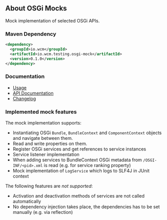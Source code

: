 ## About OSGi Mocks

Mock implementation of selected OSGi APIs.

### Maven Dependency

```xml
<dependency>
  <groupId>io.wcm</groupId>
  <artifactId>io.wcm.testing.osgi-mock</artifactId>
  <version>0.1.0</version>
</dependency>
```

### Documentation

* [Usage](usage.html)
* [API Documentation](apidocs/)
* [Changelog](changes-report.html)

### Implemented mock features

The mock implementation supports:

* Instantiating OSGi `Bundle`, `BundleContext` and `ComponentContext` objects and navigate between them.
* Read and write properties on them.
* Register OSGi services and get references to service instances
* Service listener implementation
* When adding services to BundleContext OSGi metadata from `/OSGI-INF/<pid>.xml` is read (e.g. for service ranking property)
* Mock implementation of `LogService` which logs to SLF4J in JUnit context

The following features are *not supported*:

* Activation and deactivation methods of services are not called automatically
* No dependency injection takes place, the dependencies has to be set manually (e.g. via reflection)

